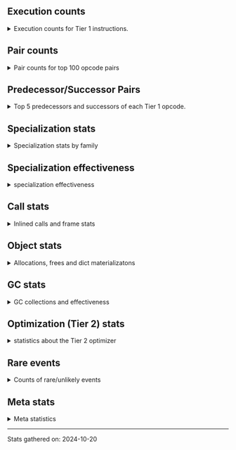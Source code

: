 ## Execution counts

<details>
<summary> Execution counts for Tier 1 instructions. </summary>


The "miss ratio" column shows the percentage of times the instruction
executed that it deoptimized. When this happens, the base unspecialized
instruction is not counted.

<table>
<thead>
<tr>
<th align="left">Name</th>
<th align="right">Base Count</th>
<th align="right">Head Count</th>
<th align="right">Change</th>
</tr>
</thead>
<tbody>
<tr>
<td align="left">JUMP_BACKWARD</td>
<td align="right">8,509,440</td>
<td align="right">1,920</td>
<td align="right">-100.0%</td>
</tr>
<tr>
<td align="left">BINARY_SUBSCR_LIST_INT</td>
<td align="right">102,380</td>
<td align="right">1,540</td>
<td align="right">-98.5%</td>
</tr>
<tr>
<td align="left">FOR_ITER_LIST</td>
<td align="right">7,065,560</td>
<td align="right">154,160</td>
<td align="right">-97.8%</td>
</tr>
<tr>
<td align="left">BINARY_SUBSCR_TUPLE_INT</td>
<td align="right">3,481,580</td>
<td align="right">106,160</td>
<td align="right">-97.0%</td>
</tr>
<tr>
<td align="left">UNPACK_SEQUENCE_TWO_TUPLE</td>
<td align="right">8,447,940</td>
<td align="right">358,900</td>
<td align="right">-95.8%</td>
</tr>
<tr>
<td align="left">STORE_FAST_STORE_FAST</td>
<td align="right">8,448,000</td>
<td align="right">358,960</td>
<td align="right">-95.8%</td>
</tr>
<tr>
<td align="left">FOR_ITER_TUPLE</td>
<td align="right">10,220</td>
<td align="right">660</td>
<td align="right">-93.5%</td>
</tr>
<tr>
<td align="left">FOR_ITER</td>
<td align="right">1,946,620</td>
<td align="right">257,200</td>
<td align="right">-86.8%</td>
</tr>
<tr>
<td align="left">FOR_ITER_RANGE</td>
<td align="right">2,620</td>
<td align="right">360</td>
<td align="right">-86.3%</td>
</tr>
<tr>
<td align="left">COMPARE_OP</td>
<td align="right">2,745,080</td>
<td align="right">801,520</td>
<td align="right">-70.8%</td>
</tr>
<tr>
<td align="left">SWAP</td>
<td align="right">1,484,800</td>
<td align="right">513,260</td>
<td align="right">-65.4%</td>
</tr>
<tr>
<td align="left">COPY</td>
<td align="right">1,638,400</td>
<td align="right">666,860</td>
<td align="right">-59.3%</td>
</tr>
<tr>
<td align="left">CALL_BOUND_METHOD_GENERAL</td>
<td align="right">15,308,680</td>
<td align="right">7,219,640</td>
<td align="right">-52.8%</td>
</tr>
<tr>
<td align="left">CALL_PY_GENERAL</td>
<td align="right">16,025,100</td>
<td align="right">7,928,960</td>
<td align="right">-50.5%</td>
</tr>
<tr>
<td align="left">CALL_METHOD_DESCRIPTOR_NOARGS</td>
<td align="right">16,281,500</td>
<td align="right">8,090,060</td>
<td align="right">-50.3%</td>
</tr>
<tr>
<td align="left">TO_BOOL_BOOL</td>
<td align="right">32,102,080</td>
<td align="right">16,125,300</td>
<td align="right">-49.8%</td>
</tr>
<tr>
<td align="left">POP_JUMP_IF_NONE</td>
<td align="right">43,571,200</td>
<td align="right">22,684,540</td>
<td align="right">-47.9%</td>
</tr>
<tr>
<td align="left">LOAD_ATTR_METHOD_WITH_VALUES</td>
<td align="right">56,114,760</td>
<td align="right">29,492,280</td>
<td align="right">-47.4%</td>
</tr>
<tr>
<td align="left">TO_BOOL_ALWAYS_TRUE</td>
<td align="right">42,397,440</td>
<td align="right">22,491,660</td>
<td align="right">-47.0%</td>
</tr>
<tr>
<td align="left">LOAD_ATTR_METHOD_LAZY_DICT</td>
<td align="right">42,700,700</td>
<td align="right">22,795,860</td>
<td align="right">-46.6%</td>
</tr>
<tr>
<td align="left">LOAD_ATTR_NONDESCRIPTOR_WITH_VALUES</td>
<td align="right">28,671,860</td>
<td align="right">15,414,740</td>
<td align="right">-46.2%</td>
</tr>
<tr>
<td align="left">CALL_METHOD_DESCRIPTOR_FAST</td>
<td align="right">27,699,140</td>
<td align="right">14,901,520</td>
<td align="right">-46.2%</td>
</tr>
<tr>
<td align="left">RESUME_CHECK</td>
<td align="right">110,796,360</td>
<td align="right">59,852,020</td>
<td align="right">-46.0%</td>
</tr>
<tr>
<td align="left">RETURN_VALUE</td>
<td align="right">40,755,340</td>
<td align="right">22,084,460</td>
<td align="right">-45.8%</td>
</tr>
<tr>
<td align="left">PUSH_NULL</td>
<td align="right">29,235,600</td>
<td align="right">15,964,280</td>
<td align="right">-45.4%</td>
</tr>
<tr>
<td align="left">POP_JUMP_IF_FALSE</td>
<td align="right">151,296,000</td>
<td align="right">83,887,460</td>
<td align="right">-44.6%</td>
</tr>
<tr>
<td align="left">CALL_METHOD_DESCRIPTOR_O</td>
<td align="right">26,521,580</td>
<td align="right">14,705,780</td>
<td align="right">-44.6%</td>
</tr>
<tr>
<td align="left">COMPARE_OP_INT</td>
<td align="right">56,317,940</td>
<td align="right">31,335,940</td>
<td align="right">-44.4%</td>
</tr>
<tr>
<td align="left">CALL_BOUND_METHOD_EXACT_ARGS</td>
<td align="right">26,674,840</td>
<td align="right">14,851,940</td>
<td align="right">-44.3%</td>
</tr>
<tr>
<td align="left">CALL_BUILTIN_FAST</td>
<td align="right">28,313,200</td>
<td align="right">15,812,180</td>
<td align="right">-44.2%</td>
</tr>
<tr>
<td align="left">LOAD_FAST</td>
<td align="right">642,921,520</td>
<td align="right">359,058,720</td>
<td align="right">-44.2%</td>
</tr>
<tr>
<td align="left">BINARY_OP</td>
<td align="right">24,942,820</td>
<td align="right">13,981,980</td>
<td align="right">-43.9%</td>
</tr>
<tr>
<td align="left">CALL_PY_EXACT_ARGS</td>
<td align="right">52,323,380</td>
<td align="right">29,371,720</td>
<td align="right">-43.9%</td>
</tr>
<tr>
<td align="left">POP_JUMP_IF_TRUE</td>
<td align="right">27,187,200</td>
<td align="right">15,305,380</td>
<td align="right">-43.7%</td>
</tr>
<tr>
<td align="left">LOAD_ATTR_INSTANCE_VALUE</td>
<td align="right">220,210,020</td>
<td align="right">124,176,840</td>
<td align="right">-43.6%</td>
</tr>
<tr>
<td align="left">LOAD_ATTR_METHOD_NO_DICT</td>
<td align="right">37,529,440</td>
<td align="right">21,352,920</td>
<td align="right">-43.1%</td>
</tr>
<tr>
<td align="left">LOAD_CONST</td>
<td align="right">94,822,400</td>
<td align="right">54,008,060</td>
<td align="right">-43.0%</td>
</tr>
<tr>
<td align="left">LOAD_GLOBAL_MODULE</td>
<td align="right">68,351,360</td>
<td align="right">39,310,500</td>
<td align="right">-42.5%</td>
</tr>
<tr>
<td align="left">STORE_FAST</td>
<td align="right">128,215,440</td>
<td align="right">74,549,100</td>
<td align="right">-41.9%</td>
</tr>
<tr>
<td align="left">CALL_BUILTIN_O</td>
<td align="right">36,454,200</td>
<td align="right">21,304,960</td>
<td align="right">-41.6%</td>
</tr>
<tr>
<td align="left">JUMP_FORWARD</td>
<td align="right">11,520,000</td>
<td align="right">6,813,720</td>
<td align="right">-40.9%</td>
</tr>
<tr>
<td align="left">CALL_TYPE_1</td>
<td align="right">12,236,720</td>
<td align="right">7,526,880</td>
<td align="right">-38.5%</td>
</tr>
<tr>
<td align="left">IS_OP</td>
<td align="right">24,524,800</td>
<td align="right">15,105,120</td>
<td align="right">-38.4%</td>
</tr>
<tr>
<td align="left">LOAD_GLOBAL_BUILTIN</td>
<td align="right">107,160,700</td>
<td align="right">66,102,700</td>
<td align="right">-38.3%</td>
</tr>
<tr>
<td align="left">LOAD_FAST_LOAD_FAST</td>
<td align="right">23,961,600</td>
<td align="right">15,299,580</td>
<td align="right">-36.1%</td>
</tr>
<tr>
<td align="left">CONTAINS_OP_DICT</td>
<td align="right">10,239,940</td>
<td align="right">6,659,360</td>
<td align="right">-35.0%</td>
</tr>
<tr>
<td align="left">EXTENDED_ARG</td>
<td align="right">9,472,000</td>
<td align="right">6,195,500</td>
<td align="right">-34.6%</td>
</tr>
<tr>
<td align="left">TO_BOOL_INT</td>
<td align="right">10,086,380</td>
<td align="right">6,606,640</td>
<td align="right">-34.5%</td>
</tr>
<tr>
<td align="left">STORE_SUBSCR_DICT</td>
<td align="right">10,086,380</td>
<td align="right">6,607,900</td>
<td align="right">-34.5%</td>
</tr>
<tr>
<td align="left">CALL_METHOD_DESCRIPTOR_FAST_WITH_KEYWORDS</td>
<td align="right">9,523,160</td>
<td align="right">6,246,660</td>
<td align="right">-34.4%</td>
</tr>
<tr>
<td align="left">BUILD_TUPLE</td>
<td align="right">10,137,680</td>
<td align="right">6,657,940</td>
<td align="right">-34.3%</td>
</tr>
<tr>
<td align="left">CALL_LEN</td>
<td align="right">20,479,800</td>
<td align="right">13,621,160</td>
<td align="right">-33.5%</td>
</tr>
<tr>
<td align="left">POP_TOP</td>
<td align="right">81,664,080</td>
<td align="right">61,459,980</td>
<td align="right">-24.7%</td>
</tr>
<tr>
<td align="left">RETURN_CONST</td>
<td align="right">70,195,200</td>
<td align="right">53,711,480</td>
<td align="right">-23.5%</td>
</tr>
<tr>
<td align="left">GET_ITER</td>
<td align="right">514,640</td>
<td align="right">410,060</td>
<td align="right">-20.3%</td>
</tr>
<tr>
<td align="left">NOP</td>
<td align="right">9,216,080</td>
<td align="right">7,680,340</td>
<td align="right">-16.7%</td>
</tr>
<tr>
<td align="left">CALL_BUILTIN_CLASS</td>
<td align="right">767,960</td>
<td align="right">665,560</td>
<td align="right">-13.3%</td>
</tr>
<tr>
<td align="left">CALL_NON_PY_GENERAL</td>
<td align="right">972,860</td>
<td align="right">863,360</td>
<td align="right">-11.3%</td>
</tr>
<tr>
<td align="left">LOAD_ATTR</td>
<td align="right">1,081,600</td>
<td align="right">979,180</td>
<td align="right">-9.5%</td>
</tr>
<tr>
<td align="left">CALL_KW_NON_PY</td>
<td align="right">255,940</td>
<td align="right">248,840</td>
<td align="right">-2.8%</td>
</tr>
<tr>
<td align="left">TO_BOOL_NONE</td>
<td align="right">155,420</td>
<td align="right">152,100</td>
<td align="right">-2.1%</td>
</tr>
<tr>
<td align="left">LOAD_ATTR_MODULE</td>
<td align="right">512,160</td>
<td align="right">505,060</td>
<td align="right">-1.4%</td>
</tr>
<tr>
<td align="left">STORE_ATTR_INSTANCE_VALUE</td>
<td align="right">2,303,700</td>
<td align="right">2,303,700</td>
<td align="right">0.0%</td>
</tr>
<tr>
<td align="left">POP_JUMP_IF_NOT_NONE</td>
<td align="right">307,200</td>
<td align="right">307,200</td>
<td align="right">0.0%</td>
</tr>
<tr>
<td align="left">CALL_ISINSTANCE</td>
<td align="right">307,120</td>
<td align="right">307,120</td>
<td align="right">0.0%</td>
</tr>
<tr>
<td align="left">INTERPRETER_EXIT</td>
<td align="right">204,820</td>
<td align="right">204,820</td>
<td align="right">0.0%</td>
</tr>
<tr>
<td align="left">BUILD_MAP</td>
<td align="right">204,800</td>
<td align="right">204,800</td>
<td align="right">0.0%</td>
</tr>
<tr>
<td align="left">EXIT_INIT_CHECK</td>
<td align="right">153,580</td>
<td align="right">153,580</td>
<td align="right">0.0%</td>
</tr>
<tr>
<td align="left">CALL_ALLOC_AND_ENTER_INIT</td>
<td align="right">153,580</td>
<td align="right">153,580</td>
<td align="right">0.0%</td>
</tr>
<tr>
<td align="left">CALL_KW_PY</td>
<td align="right">153,580</td>
<td align="right">153,580</td>
<td align="right">0.0%</td>
</tr>
<tr>
<td align="left">TO_BOOL</td>
<td align="right">103,420</td>
<td align="right">103,420</td>
<td align="right">0.0%</td>
</tr>
<tr>
<td align="left">COMPARE_OP_STR</td>
<td align="right">102,360</td>
<td align="right">102,360</td>
<td align="right">0.0%</td>
</tr>
<tr>
<td align="left">CONTAINS_OP</td>
<td align="right">51,520</td>
<td align="right">51,520</td>
<td align="right">0.0%</td>
</tr>
<tr>
<td align="left">CALL_FUNCTION_EX</td>
<td align="right">51,360</td>
<td align="right">51,360</td>
<td align="right">0.0%</td>
</tr>
<tr>
<td align="left">BINARY_OP_ADD_INT</td>
<td align="right">51,180</td>
<td align="right">51,180</td>
<td align="right">0.0%</td>
</tr>
<tr>
<td align="left">BINARY_SUBSCR_DICT</td>
<td align="right">51,180</td>
<td align="right">51,180</td>
<td align="right">0.0%</td>
</tr>
<tr>
<td align="left">CALL</td>
<td align="right">5,760</td>
<td align="right">5,760</td>
<td align="right">0.0%</td>
</tr>
<tr>
<td align="left">LOAD_GLOBAL</td>
<td align="right">4,200</td>
<td align="right">4,200</td>
<td align="right">0.0%</td>
</tr>
<tr>
<td align="left">STORE_ATTR</td>
<td align="right">600</td>
<td align="right">600</td>
<td align="right">0.0%</td>
</tr>
<tr>
<td align="left">RESUME</td>
<td align="right">600</td>
<td align="right">600</td>
<td align="right">0.0%</td>
</tr>
<tr>
<td align="left">LOAD_DEREF</td>
<td align="right">240</td>
<td align="right">240</td>
<td align="right">0.0%</td>
</tr>
<tr>
<td align="left">CALL_KW</td>
<td align="right">160</td>
<td align="right">160</td>
<td align="right">0.0%</td>
</tr>
<tr>
<td align="left">BINARY_SUBSCR</td>
<td align="right">120</td>
<td align="right">120</td>
<td align="right">0.0%</td>
</tr>
<tr>
<td align="left">UNPACK_SEQUENCE</td>
<td align="right">120</td>
<td align="right">120</td>
<td align="right">0.0%</td>
</tr>
<tr>
<td align="left">BUILD_LIST</td>
<td align="right">80</td>
<td align="right">80</td>
<td align="right">0.0%</td>
</tr>
<tr>
<td align="left">CALL_INTRINSIC_1</td>
<td align="right">80</td>
<td align="right">80</td>
<td align="right">0.0%</td>
</tr>
<tr>
<td align="left">COPY_FREE_VARS</td>
<td align="right">80</td>
<td align="right">80</td>
<td align="right">0.0%</td>
</tr>
<tr>
<td align="left">LIST_EXTEND</td>
<td align="right">80</td>
<td align="right">80</td>
<td align="right">0.0%</td>
</tr>
<tr>
<td align="left">BINARY_OP_SUBTRACT_FLOAT</td>
<td align="right">60</td>
<td align="right">60</td>
<td align="right">0.0%</td>
</tr>
<tr>
<td align="left">STORE_SUBSCR</td>
<td align="right">40</td>
<td align="right">40</td>
<td align="right">0.0%</td>
</tr>
<tr>
<td align="left">ENTER_EXECUTOR</td>
<td align="right"></td>
<td align="right">8,456,320</td>
<td align="right"></td>
</tr>
</tbody>
</table>


</details>

## Pair counts

<details>
<summary> Pair counts for top 100 opcode pairs </summary>


Pairs of specialized operations that deoptimize and are then followed by
the corresponding unspecialized instruction are not counted as pairs.

Not included in comparative output.


</details>

## Predecessor/Successor Pairs

<details>
<summary> Top 5 predecessors and successors of each Tier 1 opcode. </summary>


This does not include the unspecialized instructions that occur after a
specialized instruction deoptimizes.

Not included in comparative output.


</details>

## Specialization stats

<details>
<summary> Specialization stats by family </summary>

### BINARY_OP

<details>
<summary> specialization stats for BINARY_OP family </summary>

<table>
<thead>
<tr>
<th align="left">Kind</th>
<th align="right">Base Count</th>
<th align="right">Base Ratio</th>
<th align="right">Head Count</th>
<th align="right">Head Ratio</th>
<th align="right">Change</th>
</tr>
</thead>
<tbody>
<tr>
<td align="left">
deferred
<details>
<summary>ⓘ</summary>

Lists the number of "deferred" (i.e. not specialized) instructions executed.
</details>
</td>
<td align="right">24,934,440</td>
<td align="right">99.8%</td>
<td align="right">13,976,260</td>
<td align="right">99.6%</td>
<td align="right">-43.9%</td>
</tr>
<tr>
<td align="left">
hit
<details>
<summary>ⓘ</summary>

Specialized instructions that complete.
</details>
</td>
<td align="right">51,240</td>
<td align="right">0.2%</td>
<td align="right">51,240</td>
<td align="right">0.4%</td>
<td align="right">0.0%</td>
</tr>
</tbody>
</table>

<table>
<thead>
<tr>
<th align="left">Success</th>
<th align="right">Base Count</th>
<th align="right">Base Ratio</th>
<th align="right">Head Count</th>
<th align="right">Head Ratio</th>
<th align="right">Change</th>
</tr>
</thead>
<tbody>
<tr>
<td align="left">Failure</td>
<td align="right">8,340</td>
<td align="right">99.5%</td>
<td align="right">5,680</td>
<td align="right">99.3%</td>
<td align="right">-31.9%</td>
</tr>
<tr>
<td align="left">Success</td>
<td align="right">40</td>
<td align="right">0.5%</td>
<td align="right">40</td>
<td align="right">0.7%</td>
<td align="right">0.0%</td>
</tr>
</tbody>
</table>

<table>
<thead>
<tr>
<th align="left">Failure kind</th>
<th align="right">Base Count</th>
<th align="right">Base Ratio</th>
<th align="right">Head Count</th>
<th align="right">Head Ratio</th>
<th align="right">Change</th>
</tr>
</thead>
<tbody>
<tr>
<td align="left">add other</td>
<td align="right">8,140</td>
<td align="right">97.6%</td>
<td align="right">5,480</td>
<td align="right">96.5%</td>
<td align="right">-32.7%</td>
</tr>
<tr>
<td align="left">rshift</td>
<td align="right">200</td>
<td align="right">2.4%</td>
<td align="right">200</td>
<td align="right">3.5%</td>
<td align="right">0.0%</td>
</tr>
</tbody>
</table>


</details>

### BINARY_SUBSCR

<details>
<summary> specialization stats for BINARY_SUBSCR family </summary>

<table>
<thead>
<tr>
<th align="left">Kind</th>
<th align="right">Base Count</th>
<th align="right">Base Ratio</th>
<th align="right">Head Count</th>
<th align="right">Head Ratio</th>
<th align="right">Change</th>
</tr>
</thead>
<tbody>
<tr>
<td align="left">
hit
<details>
<summary>ⓘ</summary>

Specialized instructions that complete.
</details>
</td>
<td align="right">3,635,140</td>
<td align="right">100.0%</td>
<td align="right">158,880</td>
<td align="right">99.9%</td>
<td align="right">-95.6%</td>
</tr>
<tr>
<td align="left">
deferred
<details>
<summary>ⓘ</summary>

Lists the number of "deferred" (i.e. not specialized) instructions executed.
</details>
</td>
<td align="right">60</td>
<td align="right">0.0%</td>
<td align="right">60</td>
<td align="right">0.0%</td>
<td align="right">0.0%</td>
</tr>
</tbody>
</table>

<table>
<thead>
<tr>
<th align="left">Success</th>
<th align="right">Base Count</th>
<th align="right">Base Ratio</th>
<th align="right">Head Count</th>
<th align="right">Head Ratio</th>
<th align="right">Change</th>
</tr>
</thead>
<tbody>
<tr>
<td align="left">Success</td>
<td align="right">60</td>
<td align="right">100.0%</td>
<td align="right">60</td>
<td align="right">100.0%</td>
<td align="right">0.0%</td>
</tr>
<tr>
<td align="left">Failure</td>
<td align="right">0</td>
<td align="right">0.0%</td>
<td align="right">0</td>
<td align="right">0.0%</td>
<td align="right"></td>
</tr>
</tbody>
</table>


</details>

### CALL

<details>
<summary> specialization stats for CALL family </summary>

<table>
<thead>
<tr>
<th align="left">Kind</th>
<th align="right">Base Count</th>
<th align="right">Base Ratio</th>
<th align="right">Head Count</th>
<th align="right">Head Ratio</th>
<th align="right">Change</th>
</tr>
</thead>
<tbody>
<tr>
<td align="left">
hit
<details>
<summary>ⓘ</summary>

Specialized instructions that complete.
</details>
</td>
<td align="right">281,835,800</td>
<td align="right">99.1%</td>
<td align="right">160,647,520</td>
<td align="right">98.9%</td>
<td align="right">-43.0%</td>
</tr>
<tr>
<td align="left">
miss
<details>
<summary>ⓘ</summary>

Specialized instructions that deopt.
</details>
</td>
<td align="right">2,575,220</td>
<td align="right">0.9%</td>
<td align="right">1,763,540</td>
<td align="right">1.1%</td>
<td align="right">-31.5%</td>
</tr>
<tr>
<td align="left">
deferred
<details>
<summary>ⓘ</summary>

Lists the number of "deferred" (i.e. not specialized) instructions executed.
</details>
</td>
<td align="right">2,880</td>
<td align="right">0.0%</td>
<td align="right">2,880</td>
<td align="right">0.0%</td>
<td align="right">0.0%</td>
</tr>
</tbody>
</table>

<table>
<thead>
<tr>
<th align="left">Success</th>
<th align="right">Base Count</th>
<th align="right">Base Ratio</th>
<th align="right">Head Count</th>
<th align="right">Head Ratio</th>
<th align="right">Change</th>
</tr>
</thead>
<tbody>
<tr>
<td align="left">Success</td>
<td align="right">51,540</td>
<td align="right">100.0%</td>
<td align="right">36,220</td>
<td align="right">100.0%</td>
<td align="right">-29.7%</td>
</tr>
<tr>
<td align="left">Failure</td>
<td align="right">0</td>
<td align="right">0.0%</td>
<td align="right">0</td>
<td align="right">0.0%</td>
<td align="right"></td>
</tr>
</tbody>
</table>


</details>

### CALL_KW

<details>
<summary> specialization stats for CALL_KW family </summary>

<table>
<thead>
<tr>
<th align="left">Kind</th>
<th align="right">Base Count</th>
<th align="right">Base Ratio</th>
<th align="right">Head Count</th>
<th align="right">Head Ratio</th>
<th align="right">Change</th>
</tr>
</thead>
<tbody>
<tr>
<td align="left">
deferred
<details>
<summary>ⓘ</summary>

Lists the number of "deferred" (i.e. not specialized) instructions executed.
</details>
</td>
<td align="right">80</td>
<td align="right">50.0%</td>
<td align="right">80</td>
<td align="right">50.0%</td>
<td align="right">0.0%</td>
</tr>
</tbody>
</table>


</details>

### COMPARE_OP

<details>
<summary> specialization stats for COMPARE_OP family </summary>

<table>
<thead>
<tr>
<th align="left">Kind</th>
<th align="right">Base Count</th>
<th align="right">Base Ratio</th>
<th align="right">Head Count</th>
<th align="right">Head Ratio</th>
<th align="right">Change</th>
</tr>
</thead>
<tbody>
<tr>
<td align="left">
deferred
<details>
<summary>ⓘ</summary>

Lists the number of "deferred" (i.e. not specialized) instructions executed.
</details>
</td>
<td align="right">2,723,940</td>
<td align="right">4.6%</td>
<td align="right">780,860</td>
<td align="right">2.4%</td>
<td align="right">-71.3%</td>
</tr>
<tr>
<td align="left">
hit
<details>
<summary>ⓘ</summary>

Specialized instructions that complete.
</details>
</td>
<td align="right">55,983,000</td>
<td align="right">94.6%</td>
<td align="right">31,001,000</td>
<td align="right">96.2%</td>
<td align="right">-44.6%</td>
</tr>
<tr>
<td align="left">
miss
<details>
<summary>ⓘ</summary>

Specialized instructions that deopt.
</details>
</td>
<td align="right">437,300</td>
<td align="right">0.7%</td>
<td align="right">437,300</td>
<td align="right">1.4%</td>
<td align="right">0.0%</td>
</tr>
</tbody>
</table>

<table>
<thead>
<tr>
<th align="left">Success</th>
<th align="right">Base Count</th>
<th align="right">Base Ratio</th>
<th align="right">Head Count</th>
<th align="right">Head Ratio</th>
<th align="right">Change</th>
</tr>
</thead>
<tbody>
<tr>
<td align="left">Failure</td>
<td align="right">20,420</td>
<td align="right">69.5%</td>
<td align="right">19,940</td>
<td align="right">69.0%</td>
<td align="right">-2.4%</td>
</tr>
<tr>
<td align="left">Success</td>
<td align="right">8,960</td>
<td align="right">30.5%</td>
<td align="right">8,960</td>
<td align="right">31.0%</td>
<td align="right">0.0%</td>
</tr>
</tbody>
</table>

<table>
<thead>
<tr>
<th align="left">Failure kind</th>
<th align="right">Base Count</th>
<th align="right">Base Ratio</th>
<th align="right">Head Count</th>
<th align="right">Head Ratio</th>
<th align="right">Change</th>
</tr>
</thead>
<tbody>
<tr>
<td align="left">big int</td>
<td align="right">20,420</td>
<td align="right">100.0%</td>
<td align="right">19,940</td>
<td align="right">100.0%</td>
<td align="right">-2.4%</td>
</tr>
</tbody>
</table>


</details>

### CONTAINS_OP

<details>
<summary> specialization stats for CONTAINS_OP family </summary>

<table>
<thead>
<tr>
<th align="left">Kind</th>
<th align="right">Base Count</th>
<th align="right">Base Ratio</th>
<th align="right">Head Count</th>
<th align="right">Head Ratio</th>
<th align="right">Change</th>
</tr>
</thead>
<tbody>
<tr>
<td align="left">
hit
<details>
<summary>ⓘ</summary>

Specialized instructions that complete.
</details>
</td>
<td align="right">10,239,940</td>
<td align="right">99.5%</td>
<td align="right">6,659,360</td>
<td align="right">99.2%</td>
<td align="right">-35.0%</td>
</tr>
<tr>
<td align="left">
deferred
<details>
<summary>ⓘ</summary>

Lists the number of "deferred" (i.e. not specialized) instructions executed.
</details>
</td>
<td align="right">51,260</td>
<td align="right">0.5%</td>
<td align="right">51,260</td>
<td align="right">0.8%</td>
<td align="right">0.0%</td>
</tr>
</tbody>
</table>

<table>
<thead>
<tr>
<th align="left">Success</th>
<th align="right">Base Count</th>
<th align="right">Base Ratio</th>
<th align="right">Head Count</th>
<th align="right">Head Ratio</th>
<th align="right">Change</th>
</tr>
</thead>
<tbody>
<tr>
<td align="left">Success</td>
<td align="right">60</td>
<td align="right">23.1%</td>
<td align="right">60</td>
<td align="right">23.1%</td>
<td align="right">0.0%</td>
</tr>
<tr>
<td align="left">Failure</td>
<td align="right">200</td>
<td align="right">76.9%</td>
<td align="right">200</td>
<td align="right">76.9%</td>
<td align="right">0.0%</td>
</tr>
</tbody>
</table>

<table>
<thead>
<tr>
<th align="left">Failure kind</th>
<th align="right">Base Count</th>
<th align="right">Base Ratio</th>
<th align="right">Head Count</th>
<th align="right">Head Ratio</th>
<th align="right">Change</th>
</tr>
</thead>
<tbody>
<tr>
<td align="left">list</td>
<td align="right">200</td>
<td align="right">100.0%</td>
<td align="right">200</td>
<td align="right">100.0%</td>
<td align="right">0.0%</td>
</tr>
</tbody>
</table>


</details>

### FOR_ITER

<details>
<summary> specialization stats for FOR_ITER family </summary>

<table>
<thead>
<tr>
<th align="left">Kind</th>
<th align="right">Base Count</th>
<th align="right">Base Ratio</th>
<th align="right">Head Count</th>
<th align="right">Head Ratio</th>
<th align="right">Change</th>
</tr>
</thead>
<tbody>
<tr>
<td align="left">
hit
<details>
<summary>ⓘ</summary>

Specialized instructions that complete.
</details>
</td>
<td align="right">7,078,400</td>
<td align="right">78.4%</td>
<td align="right">155,180</td>
<td align="right">37.6%</td>
<td align="right">-97.8%</td>
</tr>
<tr>
<td align="left">
deferred
<details>
<summary>ⓘ</summary>

Lists the number of "deferred" (i.e. not specialized) instructions executed.
</details>
</td>
<td align="right">1,945,680</td>
<td align="right">21.6%</td>
<td align="right">256,680</td>
<td align="right">62.2%</td>
<td align="right">-86.8%</td>
</tr>
</tbody>
</table>

<table>
<thead>
<tr>
<th align="left">Success</th>
<th align="right">Base Count</th>
<th align="right">Base Ratio</th>
<th align="right">Head Count</th>
<th align="right">Head Ratio</th>
<th align="right">Change</th>
</tr>
</thead>
<tbody>
<tr>
<td align="left">Failure</td>
<td align="right">860</td>
<td align="right">91.5%</td>
<td align="right">440</td>
<td align="right">84.6%</td>
<td align="right">-48.8%</td>
</tr>
<tr>
<td align="left">Success</td>
<td align="right">80</td>
<td align="right">8.5%</td>
<td align="right">80</td>
<td align="right">15.4%</td>
<td align="right">0.0%</td>
</tr>
</tbody>
</table>

<table>
<thead>
<tr>
<th align="left">Failure kind</th>
<th align="right">Base Count</th>
<th align="right">Base Ratio</th>
<th align="right">Head Count</th>
<th align="right">Head Ratio</th>
<th align="right">Change</th>
</tr>
</thead>
<tbody>
<tr>
<td align="left">enumerate</td>
<td align="right">860</td>
<td align="right">100.0%</td>
<td align="right">440</td>
<td align="right">100.0%</td>
<td align="right">-48.8%</td>
</tr>
</tbody>
</table>


</details>

### LOAD_ATTR

<details>
<summary> specialization stats for LOAD_ATTR family </summary>

<table>
<thead>
<tr>
<th align="left">Kind</th>
<th align="right">Base Count</th>
<th align="right">Base Ratio</th>
<th align="right">Head Count</th>
<th align="right">Head Ratio</th>
<th align="right">Change</th>
</tr>
</thead>
<tbody>
<tr>
<td align="left">
hit
<details>
<summary>ⓘ</summary>

Specialized instructions that complete.
</details>
</td>
<td align="right">385,738,940</td>
<td align="right">99.7%</td>
<td align="right">213,737,700</td>
<td align="right">99.5%</td>
<td align="right">-44.6%</td>
</tr>
<tr>
<td align="left">
deferred
<details>
<summary>ⓘ</summary>

Lists the number of "deferred" (i.e. not specialized) instructions executed.
</details>
</td>
<td align="right">1,077,460</td>
<td align="right">0.3%</td>
<td align="right">975,060</td>
<td align="right">0.5%</td>
<td align="right">-9.5%</td>
</tr>
</tbody>
</table>

<table>
<thead>
<tr>
<th align="left">Success</th>
<th align="right">Base Count</th>
<th align="right">Base Ratio</th>
<th align="right">Head Count</th>
<th align="right">Head Ratio</th>
<th align="right">Change</th>
</tr>
</thead>
<tbody>
<tr>
<td align="left">Failure</td>
<td align="right">1,940</td>
<td align="right">46.9%</td>
<td align="right">1,920</td>
<td align="right">46.6%</td>
<td align="right">-1.0%</td>
</tr>
<tr>
<td align="left">Success</td>
<td align="right">2,200</td>
<td align="right">53.1%</td>
<td align="right">2,200</td>
<td align="right">53.4%</td>
<td align="right">0.0%</td>
</tr>
</tbody>
</table>

<table>
<thead>
<tr>
<th align="left">Failure kind</th>
<th align="right">Base Count</th>
<th align="right">Base Ratio</th>
<th align="right">Head Count</th>
<th align="right">Head Ratio</th>
<th align="right">Change</th>
</tr>
</thead>
<tbody>
<tr>
<td align="left">method</td>
<td align="right">1,940</td>
<td align="right">100.0%</td>
<td align="right">1,920</td>
<td align="right">100.0%</td>
<td align="right">-1.0%</td>
</tr>
</tbody>
</table>


</details>

### LOAD_GLOBAL

<details>
<summary> specialization stats for LOAD_GLOBAL family </summary>

<table>
<thead>
<tr>
<th align="left">Kind</th>
<th align="right">Base Count</th>
<th align="right">Base Ratio</th>
<th align="right">Head Count</th>
<th align="right">Head Ratio</th>
<th align="right">Change</th>
</tr>
</thead>
<tbody>
<tr>
<td align="left">
hit
<details>
<summary>ⓘ</summary>

Specialized instructions that complete.
</details>
</td>
<td align="right">175,512,060</td>
<td align="right">100.0%</td>
<td align="right">105,413,200</td>
<td align="right">100.0%</td>
<td align="right">-39.9%</td>
</tr>
<tr>
<td align="left">
deferred
<details>
<summary>ⓘ</summary>

Lists the number of "deferred" (i.e. not specialized) instructions executed.
</details>
</td>
<td align="right">2,100</td>
<td align="right">0.0%</td>
<td align="right">2,100</td>
<td align="right">0.0%</td>
<td align="right">0.0%</td>
</tr>
</tbody>
</table>

<table>
<thead>
<tr>
<th align="left">Success</th>
<th align="right">Base Count</th>
<th align="right">Base Ratio</th>
<th align="right">Head Count</th>
<th align="right">Head Ratio</th>
<th align="right">Change</th>
</tr>
</thead>
<tbody>
<tr>
<td align="left">Success</td>
<td align="right">2,100</td>
<td align="right">100.0%</td>
<td align="right">2,100</td>
<td align="right">100.0%</td>
<td align="right">0.0%</td>
</tr>
<tr>
<td align="left">Failure</td>
<td align="right">0</td>
<td align="right">0.0%</td>
<td align="right">0</td>
<td align="right">0.0%</td>
<td align="right"></td>
</tr>
</tbody>
</table>


</details>

### STORE_ATTR

<details>
<summary> specialization stats for STORE_ATTR family </summary>

<table>
<thead>
<tr>
<th align="left">Kind</th>
<th align="right">Base Count</th>
<th align="right">Base Ratio</th>
<th align="right">Head Count</th>
<th align="right">Head Ratio</th>
<th align="right">Change</th>
</tr>
</thead>
<tbody>
<tr>
<td align="left">
deferred
<details>
<summary>ⓘ</summary>

Lists the number of "deferred" (i.e. not specialized) instructions executed.
</details>
</td>
<td align="right">300</td>
<td align="right">0.0%</td>
<td align="right">300</td>
<td align="right">0.0%</td>
<td align="right">0.0%</td>
</tr>
<tr>
<td align="left">
hit
<details>
<summary>ⓘ</summary>

Specialized instructions that complete.
</details>
</td>
<td align="right">2,303,700</td>
<td align="right">100.0%</td>
<td align="right">2,303,700</td>
<td align="right">100.0%</td>
<td align="right">0.0%</td>
</tr>
</tbody>
</table>

<table>
<thead>
<tr>
<th align="left">Success</th>
<th align="right">Base Count</th>
<th align="right">Base Ratio</th>
<th align="right">Head Count</th>
<th align="right">Head Ratio</th>
<th align="right">Change</th>
</tr>
</thead>
<tbody>
<tr>
<td align="left">Success</td>
<td align="right">300</td>
<td align="right">100.0%</td>
<td align="right">300</td>
<td align="right">100.0%</td>
<td align="right">0.0%</td>
</tr>
<tr>
<td align="left">Failure</td>
<td align="right">0</td>
<td align="right">0.0%</td>
<td align="right">0</td>
<td align="right">0.0%</td>
<td align="right"></td>
</tr>
</tbody>
</table>


</details>

### STORE_SUBSCR

<details>
<summary> specialization stats for STORE_SUBSCR family </summary>

<table>
<thead>
<tr>
<th align="left">Kind</th>
<th align="right">Base Count</th>
<th align="right">Base Ratio</th>
<th align="right">Head Count</th>
<th align="right">Head Ratio</th>
<th align="right">Change</th>
</tr>
</thead>
<tbody>
<tr>
<td align="left">
hit
<details>
<summary>ⓘ</summary>

Specialized instructions that complete.
</details>
</td>
<td align="right">10,086,380</td>
<td align="right">100.0%</td>
<td align="right">6,607,900</td>
<td align="right">100.0%</td>
<td align="right">-34.5%</td>
</tr>
<tr>
<td align="left">
deferred
<details>
<summary>ⓘ</summary>

Lists the number of "deferred" (i.e. not specialized) instructions executed.
</details>
</td>
<td align="right">20</td>
<td align="right">0.0%</td>
<td align="right">20</td>
<td align="right">0.0%</td>
<td align="right">0.0%</td>
</tr>
</tbody>
</table>

<table>
<thead>
<tr>
<th align="left">Success</th>
<th align="right">Base Count</th>
<th align="right">Base Ratio</th>
<th align="right">Head Count</th>
<th align="right">Head Ratio</th>
<th align="right">Change</th>
</tr>
</thead>
<tbody>
<tr>
<td align="left">Success</td>
<td align="right">20</td>
<td align="right">100.0%</td>
<td align="right">20</td>
<td align="right">100.0%</td>
<td align="right">0.0%</td>
</tr>
<tr>
<td align="left">Failure</td>
<td align="right">0</td>
<td align="right">0.0%</td>
<td align="right">0</td>
<td align="right">0.0%</td>
<td align="right"></td>
</tr>
</tbody>
</table>


</details>

### TO_BOOL

<details>
<summary> specialization stats for TO_BOOL family </summary>

<table>
<thead>
<tr>
<th align="left">Kind</th>
<th align="right">Base Count</th>
<th align="right">Base Ratio</th>
<th align="right">Head Count</th>
<th align="right">Head Ratio</th>
<th align="right">Change</th>
</tr>
</thead>
<tbody>
<tr>
<td align="left">
hit
<details>
<summary>ⓘ</summary>

Specialized instructions that complete.
</details>
</td>
<td align="right">42,192,300</td>
<td align="right">99.0%</td>
<td align="right">22,748,360</td>
<td align="right">98.4%</td>
<td align="right">-46.1%</td>
</tr>
<tr>
<td align="left">
miss
<details>
<summary>ⓘ</summary>

Specialized instructions that deopt.
</details>
</td>
<td align="right">304,180</td>
<td align="right">0.7%</td>
<td align="right">271,740</td>
<td align="right">1.2%</td>
<td align="right">-10.7%</td>
</tr>
<tr>
<td align="left">
deferred
<details>
<summary>ⓘ</summary>

Lists the number of "deferred" (i.e. not specialized) instructions executed.
</details>
</td>
<td align="right">102,800</td>
<td align="right">0.2%</td>
<td align="right">102,800</td>
<td align="right">0.4%</td>
<td align="right">0.0%</td>
</tr>
</tbody>
</table>

<table>
<thead>
<tr>
<th align="left">Success</th>
<th align="right">Base Count</th>
<th align="right">Base Ratio</th>
<th align="right">Head Count</th>
<th align="right">Head Ratio</th>
<th align="right">Change</th>
</tr>
</thead>
<tbody>
<tr>
<td align="left">Success</td>
<td align="right">6,120</td>
<td align="right">96.5%</td>
<td align="right">5,520</td>
<td align="right">96.2%</td>
<td align="right">-9.8%</td>
</tr>
<tr>
<td align="left">Failure</td>
<td align="right">220</td>
<td align="right">3.5%</td>
<td align="right">220</td>
<td align="right">3.8%</td>
<td align="right">0.0%</td>
</tr>
</tbody>
</table>

<table>
<thead>
<tr>
<th align="left">Failure kind</th>
<th align="right">Base Count</th>
<th align="right">Base Ratio</th>
<th align="right">Head Count</th>
<th align="right">Head Ratio</th>
<th align="right">Change</th>
</tr>
</thead>
<tbody>
<tr>
<td align="left">tuple</td>
<td align="right">220</td>
<td align="right">100.0%</td>
<td align="right">220</td>
<td align="right">100.0%</td>
<td align="right">0.0%</td>
</tr>
</tbody>
</table>


</details>

### UNPACK_SEQUENCE

<details>
<summary> specialization stats for UNPACK_SEQUENCE family </summary>

<table>
<thead>
<tr>
<th align="left">Kind</th>
<th align="right">Base Count</th>
<th align="right">Base Ratio</th>
<th align="right">Head Count</th>
<th align="right">Head Ratio</th>
<th align="right">Change</th>
</tr>
</thead>
<tbody>
<tr>
<td align="left">
hit
<details>
<summary>ⓘ</summary>

Specialized instructions that complete.
</details>
</td>
<td align="right">8,447,940</td>
<td align="right">100.0%</td>
<td align="right">358,900</td>
<td align="right">100.0%</td>
<td align="right">-95.8%</td>
</tr>
<tr>
<td align="left">
deferred
<details>
<summary>ⓘ</summary>

Lists the number of "deferred" (i.e. not specialized) instructions executed.
</details>
</td>
<td align="right">60</td>
<td align="right">0.0%</td>
<td align="right">60</td>
<td align="right">0.0%</td>
<td align="right">0.0%</td>
</tr>
</tbody>
</table>

<table>
<thead>
<tr>
<th align="left">Success</th>
<th align="right">Base Count</th>
<th align="right">Base Ratio</th>
<th align="right">Head Count</th>
<th align="right">Head Ratio</th>
<th align="right">Change</th>
</tr>
</thead>
<tbody>
<tr>
<td align="left">Success</td>
<td align="right">60</td>
<td align="right">100.0%</td>
<td align="right">60</td>
<td align="right">100.0%</td>
<td align="right">0.0%</td>
</tr>
<tr>
<td align="left">Failure</td>
<td align="right">0</td>
<td align="right">0.0%</td>
<td align="right">0</td>
<td align="right">0.0%</td>
<td align="right"></td>
</tr>
</tbody>
</table>


</details>


</details>

## Specialization effectiveness

<details>
<summary> specialization effectiveness </summary>


All entries are execution counts. Should add up to the total number of
Tier 1 instructions executed.

<table>
<thead>
<tr>
<th align="left">Instructions</th>
<th align="right">Base Count</th>
<th align="right">Base Ratio</th>
<th align="right">Head Count</th>
<th align="right">Head Ratio</th>
<th align="right">Change</th>
</tr>
</thead>
<tbody>
<tr>
<td align="left">
Not specialized
<details>
<summary>ⓘ</summary>

Instructions that could be specialized but aren't, e.g. `LOAD_ATTR`, `BINARY_SLICE`.
</details>
</td>
<td align="right">30,882,060</td>
<td align="right">1.2%</td>
<td align="right">16,185,820</td>
<td align="right">1.1%</td>
<td align="right">-47.6%</td>
</tr>
<tr>
<td align="left">
Specialized hits
<details>
<summary>ⓘ</summary>

Specialized instructions, e.g. `LOAD_ATTR_MODULE` that complete.
</details>
</td>
<td align="right">1,142,187,360</td>
<td align="right">44.0%</td>
<td align="right">633,612,920</td>
<td align="right">42.7%</td>
<td align="right">-44.5%</td>
</tr>
<tr>
<td align="left">
Basic
<details>
<summary>ⓘ</summary>

Instructions that are not and cannot be specialized, e.g. `LOAD_FAST`.
</details>
</td>
<td align="right">1,420,214,340</td>
<td align="right">54.7%</td>
<td align="right">831,795,960</td>
<td align="right">56.0%</td>
<td align="right">-41.4%</td>
</tr>
<tr>
<td align="left">
Specialized misses
<details>
<summary>ⓘ</summary>

Specialized instructions, e.g. `LOAD_ATTR_MODULE` that deopt.
</details>
</td>
<td align="right">3,316,700</td>
<td align="right">0.1%</td>
<td align="right">2,472,660</td>
<td align="right">0.2%</td>
<td align="right">-25.4%</td>
</tr>
</tbody>
</table>

### Deferred by instruction

<details>
<summary> Breakdown of deferred (not specialized) instruction counts by family </summary>

<table>
<thead>
<tr>
<th align="left">Name</th>
<th align="right">Base Count</th>
<th align="right">Base Ratio</th>
<th align="right">Head Count</th>
<th align="right">Head Ratio</th>
<th align="right">Change</th>
</tr>
</thead>
<tbody>
<tr>
<td align="left">FOR_ITER</td>
<td align="right">1,945,680</td>
<td align="right">6.3%</td>
<td align="right">256,680</td>
<td align="right">1.6%</td>
<td align="right">-86.8%</td>
</tr>
<tr>
<td align="left">COMPARE_OP</td>
<td align="right">2,723,940</td>
<td align="right">8.8%</td>
<td align="right">780,860</td>
<td align="right">4.8%</td>
<td align="right">-71.3%</td>
</tr>
<tr>
<td align="left">BINARY_OP</td>
<td align="right">24,934,440</td>
<td align="right">80.8%</td>
<td align="right">13,976,260</td>
<td align="right">86.5%</td>
<td align="right">-43.9%</td>
</tr>
<tr>
<td align="left">LOAD_ATTR</td>
<td align="right">1,077,460</td>
<td align="right">3.5%</td>
<td align="right">975,060</td>
<td align="right">6.0%</td>
<td align="right">-9.5%</td>
</tr>
<tr>
<td align="left">TO_BOOL</td>
<td align="right">102,800</td>
<td align="right">0.3%</td>
<td align="right">102,800</td>
<td align="right">0.6%</td>
<td align="right">0.0%</td>
</tr>
<tr>
<td align="left">CONTAINS_OP</td>
<td align="right">51,260</td>
<td align="right">0.2%</td>
<td align="right">51,260</td>
<td align="right">0.3%</td>
<td align="right">0.0%</td>
</tr>
<tr>
<td align="left">CALL</td>
<td align="right">2,880</td>
<td align="right">0.0%</td>
<td align="right">2,880</td>
<td align="right">0.0%</td>
<td align="right">0.0%</td>
</tr>
<tr>
<td align="left">LOAD_GLOBAL</td>
<td align="right">2,100</td>
<td align="right">0.0%</td>
<td align="right">2,100</td>
<td align="right">0.0%</td>
<td align="right">0.0%</td>
</tr>
<tr>
<td align="left">STORE_ATTR</td>
<td align="right">300</td>
<td align="right">0.0%</td>
<td align="right">300</td>
<td align="right">0.0%</td>
<td align="right">0.0%</td>
</tr>
<tr>
<td align="left">CALL_KW</td>
<td align="right">80</td>
<td align="right">0.0%</td>
<td align="right">80</td>
<td align="right">0.0%</td>
<td align="right">0.0%</td>
</tr>
</tbody>
</table>


</details>

### Misses by instruction

<details>
<summary> Breakdown of misses (specialized deopts) instruction counts by family </summary>

<table>
<thead>
<tr>
<th align="left">Name</th>
<th align="right">Base Count</th>
<th align="right">Base Ratio</th>
<th align="right">Head Count</th>
<th align="right">Head Ratio</th>
<th align="right">Change</th>
</tr>
</thead>
<tbody>
<tr>
<td align="left">CALL_PY_EXACT_ARGS</td>
<td align="right">2,575,220</td>
<td align="right">77.6%</td>
<td align="right">1,763,540</td>
<td align="right">71.3%</td>
<td align="right">-31.5%</td>
</tr>
<tr>
<td align="left">TO_BOOL_ALWAYS_TRUE</td>
<td align="right">152,600</td>
<td align="right">4.6%</td>
<td align="right">136,060</td>
<td align="right">5.5%</td>
<td align="right">-10.8%</td>
</tr>
<tr>
<td align="left">TO_BOOL_NONE</td>
<td align="right">151,580</td>
<td align="right">4.6%</td>
<td align="right">135,680</td>
<td align="right">5.5%</td>
<td align="right">-10.5%</td>
</tr>
<tr>
<td align="left">COMPARE_OP_INT</td>
<td align="right">437,300</td>
<td align="right">13.2%</td>
<td align="right">437,300</td>
<td align="right">17.7%</td>
<td align="right">0.0%</td>
</tr>
<tr>
<td align="left">CACHE</td>
<td align="right">0</td>
<td align="right">0.0%</td>
<td align="right">0</td>
<td align="right">0.0%</td>
<td align="right"></td>
</tr>
<tr>
<td align="left">EXIT_INIT_CHECK</td>
<td align="right">0</td>
<td align="right">0.0%</td>
<td align="right">0</td>
<td align="right">0.0%</td>
<td align="right"></td>
</tr>
<tr>
<td align="left">GET_ITER</td>
<td align="right">0</td>
<td align="right">0.0%</td>
<td align="right">0</td>
<td align="right">0.0%</td>
<td align="right"></td>
</tr>
<tr>
<td align="left">INTERPRETER_EXIT</td>
<td align="right">0</td>
<td align="right">0.0%</td>
<td align="right">0</td>
<td align="right">0.0%</td>
<td align="right"></td>
</tr>
<tr>
<td align="left">NOP</td>
<td align="right">0</td>
<td align="right">0.0%</td>
<td align="right"></td>
<td align="right"></td>
<td align="right"></td>
</tr>
<tr>
<td align="left">POP_TOP</td>
<td align="right">0</td>
<td align="right">0.0%</td>
<td align="right"></td>
<td align="right"></td>
<td align="right"></td>
</tr>
<tr>
<td align="left">RESUME</td>
<td align="right"></td>
<td align="right"></td>
<td align="right">80</td>
<td align="right">0.0%</td>
<td align="right"></td>
</tr>
<tr>
<td align="left">RESUME_CHECK</td>
<td align="right"></td>
<td align="right"></td>
<td align="right">80</td>
<td align="right">0.0%</td>
<td align="right"></td>
</tr>
</tbody>
</table>


</details>


</details>

## Call stats

<details>
<summary> Inlined calls and frame stats </summary>


This shows what fraction of calls to Python functions are inlined (i.e.
not having a call at the C level) and for those that are not, where the
call comes from.  The various categories overlap.

Also includes the count of frame objects created.

<table>
<thead>
<tr>
<th align="left"></th>
<th align="right">Base Count</th>
<th align="right">Base Ratio</th>
<th align="right">Head Count</th>
<th align="right">Head Ratio</th>
<th align="right">Change</th>
</tr>
</thead>
<tbody>
<tr>
<td align="left">Calls to PyEval_EvalDefault</td>
<td align="right">204,820</td>
<td align="right">0.2%</td>
<td align="right">204,820</td>
<td align="right">0.2%</td>
<td align="right">0.0%</td>
</tr>
<tr>
<td align="left">Calls to Python functions inlined</td>
<td align="right">110,592,140</td>
<td align="right">99.8%</td>
<td align="right">110,592,140</td>
<td align="right">99.8%</td>
<td align="right">0.0%</td>
</tr>
<tr>
<td align="left">Calls via PyEval_EvalFrame (total)</td>
<td align="right">204,820</td>
<td align="right">0.2%</td>
<td align="right">204,820</td>
<td align="right">0.2%</td>
<td align="right">0.0%</td>
</tr>
<tr>
<td align="left">Calls via PyEval_EvalFrame (vector)</td>
<td align="right">204,820</td>
<td align="right">0.2%</td>
<td align="right">204,820</td>
<td align="right">0.2%</td>
<td align="right">0.0%</td>
</tr>
<tr>
<td align="left">Calls via PyEval_EvalFrame (generator)</td>
<td align="right">0</td>
<td align="right">0.0%</td>
<td align="right">0</td>
<td align="right">0.0%</td>
<td align="right"></td>
</tr>
<tr>
<td align="left">Calls via PyEval_EvalFrame (legacy)</td>
<td align="right">0</td>
<td align="right">0.0%</td>
<td align="right">0</td>
<td align="right">0.0%</td>
<td align="right"></td>
</tr>
<tr>
<td align="left">Calls via PyEval_EvalFrame (function vectorcall)</td>
<td align="right">204,820</td>
<td align="right">0.2%</td>
<td align="right">204,820</td>
<td align="right">0.2%</td>
<td align="right">0.0%</td>
</tr>
<tr>
<td align="left">Calls via PyEval_EvalFrame (build class)</td>
<td align="right">0</td>
<td align="right">0.0%</td>
<td align="right">0</td>
<td align="right">0.0%</td>
<td align="right"></td>
</tr>
<tr>
<td align="left">Calls via PyEval_EvalFrame (slot)</td>
<td align="right">0</td>
<td align="right">0.0%</td>
<td align="right">0</td>
<td align="right">0.0%</td>
<td align="right"></td>
</tr>
<tr>
<td align="left">Calls via PyEval_EvalFrame (function ex)</td>
<td align="right">160</td>
<td align="right">0.0%</td>
<td align="right">160</td>
<td align="right">0.0%</td>
<td align="right">0.0%</td>
</tr>
<tr>
<td align="left">Calls via PyEval_EvalFrame (api)</td>
<td align="right">0</td>
<td align="right">0.0%</td>
<td align="right">0</td>
<td align="right">0.0%</td>
<td align="right"></td>
</tr>
<tr>
<td align="left">Calls via PyEval_EvalFrame (method)</td>
<td align="right">0</td>
<td align="right">0.0%</td>
<td align="right">0</td>
<td align="right">0.0%</td>
<td align="right"></td>
</tr>
<tr>
<td align="left">Frame objects created</td>
<td align="right">0</td>
<td align="right">0.0%</td>
<td align="right">0</td>
<td align="right">0.0%</td>
<td align="right"></td>
</tr>
<tr>
<td align="left">Frames pushed</td>
<td align="right">110,950,540</td>
<td align="right">100.1%</td>
<td align="right">110,950,540</td>
<td align="right">100.1%</td>
<td align="right">0.0%</td>
</tr>
</tbody>
</table>


</details>

## Object stats

<details>
<summary> Allocations, frees and dict materializatons </summary>


Below, "allocations" means "allocations that are not from a freelist".
Total allocations = "Allocations from freelist" + "Allocations".

"Inline values" is the number of values arrays inlined into objects.

The cache hit/miss numbers are for the MRO cache, split into dunder and
other names.

<table>
<thead>
<tr>
<th align="left"></th>
<th align="right">Base Count</th>
<th align="right">Base Ratio</th>
<th align="right">Head Count</th>
<th align="right">Head Ratio</th>
<th align="right">Change</th>
</tr>
</thead>
<tbody>
<tr>
<td align="left">Method cache dunder misses</td>
<td align="right">5,467</td>
<td align="right"></td>
<td align="right">9,233</td>
<td align="right"></td>
<td align="right">68.9%</td>
</tr>
<tr>
<td align="left">Interpreter immortal increfs</td>
<td align="right">414,565,760</td>
<td align="right">21.0%</td>
<td align="right">348,826,640</td>
<td align="right">18.1%</td>
<td align="right">-15.9%</td>
</tr>
<tr>
<td align="left">Method cache misses</td>
<td align="right">61,151</td>
<td align="right"></td>
<td align="right">56,345</td>
<td align="right"></td>
<td align="right">-7.9%</td>
</tr>
<tr>
<td align="left">Interpreter immortal decrefs</td>
<td align="right">401,744,660</td>
<td align="right">20.0%</td>
<td align="right">410,188,520</td>
<td align="right">20.2%</td>
<td align="right">2.1%</td>
</tr>
<tr>
<td align="left">Method cache collisions</td>
<td align="right">65,917</td>
<td align="right"></td>
<td align="right">64,844</td>
<td align="right"></td>
<td align="right">-1.6%</td>
</tr>
<tr>
<td align="left">Interpreter mortal increfs</td>
<td align="right">1,271,509,500</td>
<td align="right">64.5%</td>
<td align="right">1,289,212,220</td>
<td align="right">67.1%</td>
<td align="right">1.4%</td>
</tr>
<tr>
<td align="left">Interpreter mortal decrefs</td>
<td align="right">1,369,822,600</td>
<td align="right">68.2%</td>
<td align="right">1,387,267,280</td>
<td align="right">68.2%</td>
<td align="right">1.3%</td>
</tr>
<tr>
<td align="left">Method cache dunder hits</td>
<td align="right">967,373</td>
<td align="right"></td>
<td align="right">963,607</td>
<td align="right"></td>
<td align="right">-0.4%</td>
</tr>
<tr>
<td align="left">Allocations over 4 kbytes</td>
<td align="right">51,200</td>
<td align="right">0.0%</td>
<td align="right">51,360</td>
<td align="right">0.0%</td>
<td align="right">0.3%</td>
</tr>
<tr>
<td align="left">Mortal decrefs</td>
<td align="right">144,242,687</td>
<td align="right">7.2%</td>
<td align="right">144,502,971</td>
<td align="right">7.1%</td>
<td align="right">0.2%</td>
</tr>
<tr>
<td align="left">Allocations to 4 kbytes</td>
<td align="right">307,200</td>
<td align="right">0.3%</td>
<td align="right">307,380</td>
<td align="right">0.3%</td>
<td align="right">0.1%</td>
</tr>
<tr>
<td align="left">Method cache hits</td>
<td align="right">13,411,289</td>
<td align="right"></td>
<td align="right">13,416,075</td>
<td align="right"></td>
<td align="right">0.0%</td>
</tr>
<tr>
<td align="left">Immortal decrefs</td>
<td align="right">92,236,597</td>
<td align="right">4.6%</td>
<td align="right">92,241,973</td>
<td align="right">4.5%</td>
<td align="right">0.0%</td>
</tr>
<tr>
<td align="left">Immortal increfs</td>
<td align="right">148,459,053</td>
<td align="right">7.5%</td>
<td align="right">148,463,934</td>
<td align="right">7.7%</td>
<td align="right">0.0%</td>
</tr>
<tr>
<td align="left">Frees</td>
<td align="right">89,701,814</td>
<td align="right"></td>
<td align="right">89,702,715</td>
<td align="right"></td>
<td align="right">0.0%</td>
</tr>
<tr>
<td align="left">Allocations from freelist</td>
<td align="right">18,582,960</td>
<td align="right">17.2%</td>
<td align="right">18,583,140</td>
<td align="right">17.2%</td>
<td align="right">0.0%</td>
</tr>
<tr>
<td align="left">Frees to freelist</td>
<td align="right">18,587,200</td>
<td align="right"></td>
<td align="right">18,587,380</td>
<td align="right"></td>
<td align="right">0.0%</td>
</tr>
<tr>
<td align="left">Mortal increfs</td>
<td align="right">135,700,327</td>
<td align="right">6.9%</td>
<td align="right">135,701,446</td>
<td align="right">7.1%</td>
<td align="right">0.0%</td>
</tr>
<tr>
<td align="left">Allocations</td>
<td align="right">89,708,600</td>
<td align="right">82.8%</td>
<td align="right">89,709,040</td>
<td align="right">82.8%</td>
<td align="right">0.0%</td>
</tr>
<tr>
<td align="left">Allocations to 512 bytes</td>
<td align="right">89,350,200</td>
<td align="right">82.5%</td>
<td align="right">89,350,300</td>
<td align="right">82.5%</td>
<td align="right">0.0%</td>
</tr>
<tr>
<td align="left">Inline values</td>
<td align="right">307,200</td>
<td align="right"></td>
<td align="right">307,200</td>
<td align="right"></td>
<td align="right">0.0%</td>
</tr>
<tr>
<td align="left">Materialize dict (on request)</td>
<td align="right">0</td>
<td align="right">0.0%</td>
<td align="right">0</td>
<td align="right">0.0%</td>
<td align="right"></td>
</tr>
<tr>
<td align="left">Materialize dict (new key)</td>
<td align="right">0</td>
<td align="right">0.0%</td>
<td align="right">0</td>
<td align="right">0.0%</td>
<td align="right"></td>
</tr>
<tr>
<td align="left">Materialize dict (too big)</td>
<td align="right">0</td>
<td align="right">0.0%</td>
<td align="right">0</td>
<td align="right">0.0%</td>
<td align="right"></td>
</tr>
<tr>
<td align="left">Materialize dict (str subclass)</td>
<td align="right">0</td>
<td align="right">0.0%</td>
<td align="right">0</td>
<td align="right">0.0%</td>
<td align="right"></td>
</tr>
</tbody>
</table>


</details>

## GC stats

<details>
<summary> GC collections and effectiveness </summary>


Collected/visits gives some measure of efficiency.

<table>
<thead>
<tr>
<th align="right">Generation</th>
<th align="right">Base Collections</th>
<th align="right">Base Objects collected</th>
<th align="right">Base Object visits</th>
<th align="right">Head Collections</th>
<th align="right">Head Objects collected</th>
<th align="right">Head Object visits</th>
</tr>
</thead>
<tbody>
<tr>
<td align="right">0</td>
<td align="right">0</td>
<td align="right">0</td>
<td align="right">0</td>
<td align="right">0</td>
<td align="right">0</td>
<td align="right">0</td>
</tr>
<tr>
<td align="right">1</td>
<td align="right">0</td>
<td align="right">0</td>
<td align="right">0</td>
<td align="right">0</td>
<td align="right">0</td>
<td align="right">0</td>
</tr>
<tr>
<td align="right">2</td>
<td align="right">0</td>
<td align="right">0</td>
<td align="right">0</td>
<td align="right">0</td>
<td align="right">0</td>
<td align="right">0</td>
</tr>
</tbody>
</table>


</details>

## Optimization (Tier 2) stats

<details>
<summary> statistics about the Tier 2 optimizer </summary>


</details>

## Rare events

<details>
<summary> Counts of rare/unlikely events </summary>

<table>
<thead>
<tr>
<th align="left">Event</th>
<th align="right">Base Count</th>
<th align="right">Head Count</th>
<th align="right">Change</th>
</tr>
</thead>
<tbody>
<tr>
<td align="left">
set class
<details>
<summary>ⓘ</summary>

Setting an object's class, `obj.__class__ = ...`
</details>
</td>
<td align="right">0</td>
<td align="right">0</td>
<td align="right"></td>
</tr>
<tr>
<td align="left">
set bases
<details>
<summary>ⓘ</summary>

Setting the bases of a class, `cls.__bases__ = ...`
</details>
</td>
<td align="right">0</td>
<td align="right">0</td>
<td align="right"></td>
</tr>
<tr>
<td align="left">
set eval frame func
<details>
<summary>ⓘ</summary>

Setting the PEP 523 frame eval function `_PyInterpreterState_SetFrameEvalFunc()`
</details>
</td>
<td align="right">0</td>
<td align="right">0</td>
<td align="right"></td>
</tr>
<tr>
<td align="left">
builtin dict
<details>
<summary>ⓘ</summary>

Modifying the builtins, `__builtins__.__dict__[var] = ...`
</details>
</td>
<td align="right">0</td>
<td align="right">0</td>
<td align="right"></td>
</tr>
<tr>
<td align="left">
func modification
<details>
<summary>ⓘ</summary>

Modifying a function, e.g. `func.__defaults__ = ...`, etc.
</details>
</td>
<td align="right">0</td>
<td align="right">0</td>
<td align="right"></td>
</tr>
<tr>
<td align="left">
watched dict modification
<details>
<summary>ⓘ</summary>

A watched dict has been modified
</details>
</td>
<td align="right">0</td>
<td align="right">0</td>
<td align="right"></td>
</tr>
<tr>
<td align="left">
watched globals modification
<details>
<summary>ⓘ</summary>

A watched `globals()` dict has been modified
</details>
</td>
<td align="right">0</td>
<td align="right">0</td>
<td align="right"></td>
</tr>
</tbody>
</table>


</details>

## Meta stats

<details>
<summary> Meta statistics </summary>

<table>
<thead>
<tr>
<th align="left"></th>
<th align="right">Base Count</th>
<th align="right">Head Count</th>
<th align="right">Change</th>
</tr>
</thead>
<tbody>
<tr>
<td align="left">Number of data files</td>
<td align="right">20</td>
<td align="right">20</td>
<td align="right">0.0%</td>
</tr>
</tbody>
</table>


</details>

---
Stats gathered on: 2024-10-20
